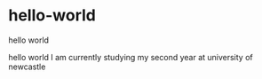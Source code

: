 # hello-world
hello world

hello world I am currently studying my second year at university of newcastle
